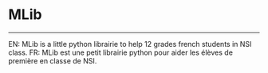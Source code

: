 # MLib
----------------------------------------------------------------------------------------------
EN: MLib is a little python librairie to help 12 grades french students in NSI class.
FR: MLib est une petit librairie python pour aider les élèves de première en classe de NSI.
